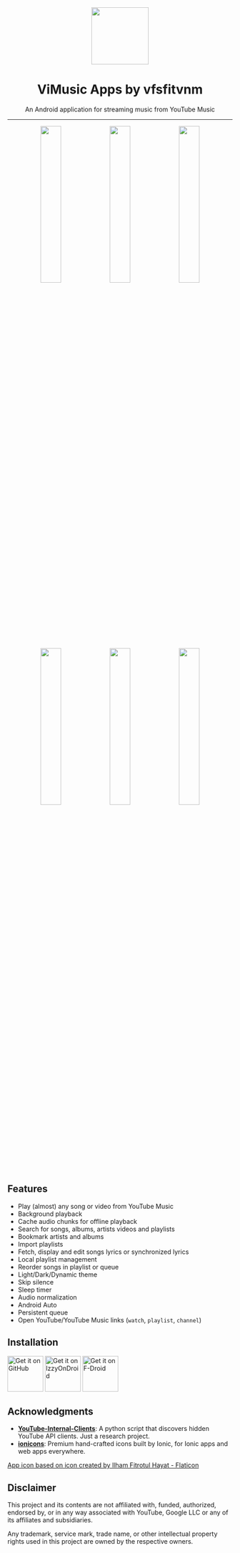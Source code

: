 <div align="center">
    <img src="https://github.com/vfsfitvnm/ViMusic/raw/master/app/src/main/ic_launcher-playstore.png" width="128" height="128" style="display: block; margin: 0 auto"/>
    <h1>ViMusic Apps by vfsfitvnm</h1>
    <p>An Android application for streaming music from YouTube Music</p>
</div>

---

<p align="center">
  <img src="https://github.com/vfsfitvnm/ViMusic/raw/master/fastlane/metadata/android/en-US/images/phoneScreenshots/1.jpg" width="30%" />
  <img src="https://github.com/vfsfitvnm/ViMusic/raw/master/fastlane/metadata/android/en-US/images/phoneScreenshots/2.jpg" width="30%" />
  <img src="https://github.com/vfsfitvnm/ViMusic/raw/master/fastlane/metadata/android/en-US/images/phoneScreenshots/3.jpg" width="30%" />

  <img src="https://github.com/vfsfitvnm/ViMusic/raw/master/fastlane/metadata/android/en-US/images/phoneScreenshots/4.jpg" width="30%" />
  <img src="https://github.com/vfsfitvnm/ViMusic/raw/master/fastlane/metadata/android/en-US/images/phoneScreenshots/5.jpg" width="30%" />
  <img src="https://github.com/vfsfitvnm/ViMusic/raw/master/fastlane/metadata/android/en-US/images/phoneScreenshots/6.jpg" width="30%" />
</p>

## Features
- Play (almost) any song or video from YouTube Music
- Background playback
- Cache audio chunks for offline playback
- Search for songs, albums, artists videos and playlists
- Bookmark artists and albums
- Import playlists
- Fetch, display and edit songs lyrics or synchronized lyrics
- Local playlist management
- Reorder songs in playlist or queue
- Light/Dark/Dynamic theme
- Skip silence
- Sleep timer
- Audio normalization
- Android Auto
- Persistent queue
- Open YouTube/YouTube Music links (`watch`, `playlist`, `channel`)

## Installation

[<img src="https://github.com/machiav3lli/oandbackupx/blob/034b226cea5c1b30eb4f6a6f313e4dadcbb0ece4/badge_github.png"
    alt="Get it on GitHub"
    height="80">](https://github.com/vfsfitvnm/ViMusic/releases/latest)
[<img src="https://gitlab.com/IzzyOnDroid/repo/-/raw/master/assets/IzzyOnDroid.png"
     alt="Get it on IzzyOnDroid"
     height="80">](https://apt.izzysoft.de/fdroid/index/apk/it.vfsfitvnm.vimusic)
[<img src="https://fdroid.gitlab.io/artwork/badge/get-it-on.png"
     alt="Get it on F-Droid"
     height="80">](https://f-droid.org/packages/it.vfsfitvnm.vimusic/)

## Acknowledgments
- [**YouTube-Internal-Clients**](https://github.com/zerodytrash/YouTube-Internal-Clients): A python script that discovers hidden YouTube API clients. Just a research project.
- [**ionicons**](https://github.com/ionic-team/ionicons): Premium hand-crafted icons built by Ionic, for Ionic apps and web apps everywhere.

<a href="https://www.flaticon.com/authors/ilham-fitrotul-hayat" title="music icons">App icon based on icon created by Ilham Fitrotul Hayat - Flaticon</a>

## Disclaimer
This project and its contents are not affiliated with, funded, authorized, endorsed by, or in any way associated with YouTube, Google LLC or any of its affiliates and subsidiaries.

Any trademark, service mark, trade name, or other intellectual property rights used in this project are owned by the respective owners.
